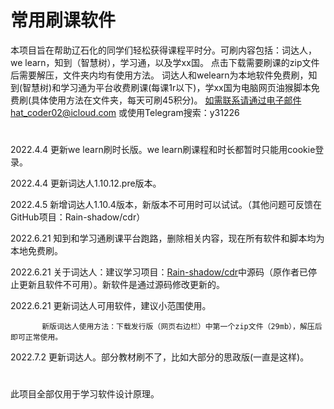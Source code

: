 #  常用刷课软件
本项目旨在帮助辽石化的同学们轻松获得课程平时分。可刷内容包括：词达人，we learn，知到（智慧树），学习通，以及学xx国。
点击下载需要刷课的zip文件后需要解压，文件夹内均有使用方法。
词达人和welearn为本地软件免费刷，知到(智慧树)和学习通为平台收费刷课(每课1r以下)，学xx国为电脑网页油猴脚本免费刷(具体使用方法在文件夹，每天可刷45积分)。
如需联系请通过电子邮件hat_coder02@icloud.com 或使用Telegram搜索：y31226
# 
2022.4.4  更新we learn刷时长版。we learn刷课程和时长都暂时只能用cookie登录。

2022.4.4  更新词达人1.10.12.pre版本。

2022.4.5  新增词达人1.10.4版本，新版本不可用时可以试试。（其他问题可反馈在GitHub项目：Rain-shadow/cdr）

2022.6.21  知到和学习通刷课平台跑路，删除相关内容，现在所有软件和脚本均为本地免费刷。

2022.6.21  关于词达人：建议学习项目：[Rain-shadow/cdr](https://github.com/Rain-shadow/cdr)中源码（原作者已停止更新且软件不可用）。新软件是通过源码修改更新的。

2022.6.21  更新词达人可用软件，建议小范围使用。
           
           新版词达人使用方法：下载发行版（网页右边栏）中第一个zip文件（29mb），解压后即可正常使用。
          
2022.7.2  更新词达人。部分教材刷不了，比如大部分的思政版(一直是这样)。
#
此项目全部仅用于学习软件设计原理。
